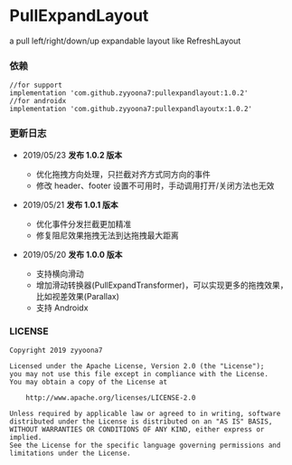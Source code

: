 # PullExpandLayout
a pull left/right/down/up expandable layout like RefreshLayout

### 依赖

```
//for support
implementation 'com.github.zyyoona7:pullexpandlayout:1.0.2'
//for androidx
implementation 'com.github.zyyoona7:pullexpandlayoutx:1.0.2'
```



### 更新日志

- 2019/05/23 **发布 1.0.2 版本**
  - 优化拖拽方向处理，只拦截对齐方式同方向的事件
  - 修改 header、footer 设置不可用时，手动调用打开/关闭方法也无效
  
- 2019/05/21 **发布 1.0.1 版本**
  - 优化事件分发拦截更加精准
  - 修复阻尼效果拖拽无法到达拖拽最大距离

- 2019/05/20 **发布 1.0.0 版本**
  - 支持横向滑动
  - 增加滑动转换器(PullExpandTransformer)，可以实现更多的拖拽效果，比如视差效果(Parallax)
  - 支持 Androidx
  
### LICENSE
```
Copyright 2019 zyyoona7

Licensed under the Apache License, Version 2.0 (the "License");
you may not use this file except in compliance with the License.
You may obtain a copy of the License at

    http://www.apache.org/licenses/LICENSE-2.0

Unless required by applicable law or agreed to in writing, software
distributed under the License is distributed on an "AS IS" BASIS,
WITHOUT WARRANTIES OR CONDITIONS OF ANY KIND, either express or implied.
See the License for the specific language governing permissions and
limitations under the License.
```
